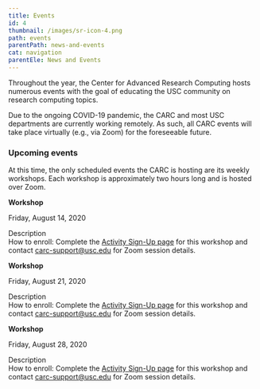 ```yaml
---
title: Events
id: 4
thumbnail: /images/sr-icon-4.png
path: events
parentPath: news-and-events
cat: navigation
parentEle: News and Events
---
```


Throughout the year, the Center for Advanced Research Computing hosts numerous events with the goal of educating the USC community on research computing topics.

Due to the ongoing COVID-19 pandemic, the CARC and most USC departments are currently working remotely. As such, all CARC events will take place virtually (e.g., via Zoom) for the foreseeable future.

### Upcoming events

At this time, the only scheduled events the CARC is hosting are its weekly workshops. Each workshop is approximately two hours long and is hosted over Zoom.

**Workshop**  

Friday, August 14, 2020

Description  
How to enroll: Complete the [Activity Sign-Up page]() for this workshop and contact <carc-support@usc.edu> for Zoom session details.

**Workshop**  

Friday, August 21, 2020

Description  
How to enroll: Complete the [Activity Sign-Up page]() for this workshop and contact <carc-support@usc.edu> for Zoom session details.

**Workshop**  

Friday, August 28, 2020

Description  
How to enroll: Complete the [Activity Sign-Up page]() for this workshop and contact <carc-support@usc.edu> for Zoom session details.
